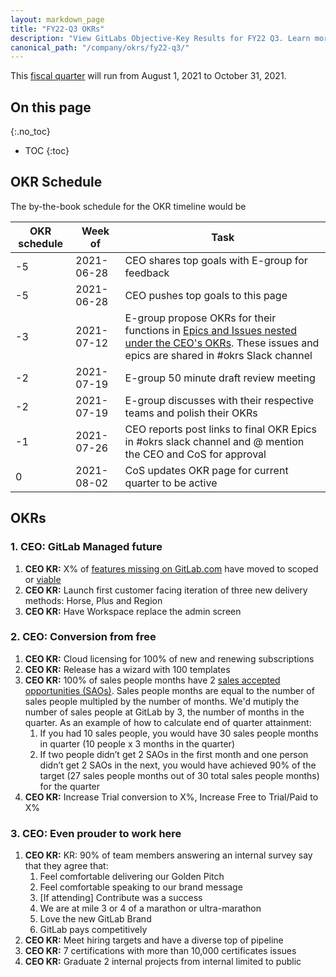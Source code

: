 ```yaml
---
layout: markdown_page
title: "FY22-Q3 OKRs"
description: "View GitLabs Objective-Key Results for FY22 Q3. Learn more here!"
canonical_path: "/company/okrs/fy22-q3/"
---
```


This [fiscal quarter](/handbook/finance/#fiscal-year) will run from August 1, 2021 to October 31, 2021.

## On this page
{:.no_toc}

- TOC
{:toc}

## OKR Schedule
The by-the-book schedule for the OKR timeline would be

| OKR schedule | Week of | Task |
| ------ | ------ | ------ |
| -5 | 2021-06-28 | CEO shares top goals with E-group for feedback |
| -5 | 2021-06-28 | CEO pushes top goals to this page |
| -3 | 2021-07-12 | E-group propose OKRs for their functions in [Epics and Issues nested under the CEO's OKRs](/company/okrs/#executives-propose-okrs-for-their-functions). These issues and epics are shared in #okrs Slack channel|
| -2 | 2021-07-19 | E-group 50 minute draft review meeting |
| -2 | 2021-07-19 | E-group discusses with their respective teams and polish their OKRs |
| -1 | 2021-07-26 | CEO reports post links to final OKR Epics in #okrs slack channel and @ mention the CEO and CoS for approval |
| 0  | 2021-08-02 | CoS updates OKR page for current quarter to be active |


## OKRs

### 1. CEO: GitLab Managed future 
   1. **CEO KR:** X% of [features missing on GitLab.com](/handbook/marketing/strategic-marketing/dot-com-vs-self-managed/#all-differences-between-gitlab-saas-and-self-managed) have moved to scoped or [viable](/direction/maturity/)
   1. **CEO KR:** Launch first customer facing iteration of three new delivery methods: Horse, Plus and Region
   1. **CEO KR:** Have Workspace replace the admin screen

### 2. CEO: Conversion from free 
   1. **CEO KR:** Cloud licensing for 100% of new and renewing subscriptions
   1. **CEO KR:** Release has a wizard with 100 templates
   1. **CEO KR:** 100% of sales people months have 2 [sales accepted opportunities (SAOs)](/handbook/marketing/revenue-marketing/sdr/#qualification-criteria-and-saos). Sales people months are equal to the number of sales people multipled by the number of months. We'd mutiply the number of sales people at GitLab by 3, the number of months in the quarter. As an example of how to calculate end of quarter attainment:
      1. If you had 10 sales people, you would have 30 sales people months in quarter (10 people x 3 months in the quarter)
      1. If two people didn’t get 2 SAOs in the first month and one person didn’t get 2 SAOs in the next, you would have achieved 90% of the target (27 sales people months out of 30 total sales people months) for the quarter
   1.  **CEO KR:** Increase Trial conversion to X%, Increase Free to Trial/Paid to X%

### 3. CEO: Even prouder to work here
   1. **CEO KR:** KR: 90% of team members answering an internal survey say that they agree that:
      1. Feel comfortable delivering our Golden Pitch
      1. Feel comfortable speaking to our brand message
      1. [If attending] Contribute was a success
      1. We are at mile 3 or 4 of a marathon or ultra-marathon
      1. Love the new GitLab Brand
      1. GitLab pays competitively
   1. **CEO KR:** Meet hiring targets and have a diverse top of pipeline
   1. **CEO KR:** 7 certifications with more than 10,000 certificates issues
   1. **CEO KR:** Graduate 2 internal projects from internal limited to public
